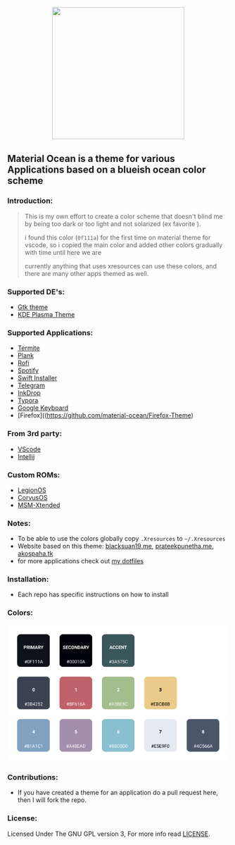 <p align="center">
  <img width="300" height="300" src="https://raw.githubusercontent.com/material-ocean/Material-Ocean/master/logo.png">
</p>

## Material Ocean is a theme for various Applications based on a blueish ocean color scheme

### Introduction:

> This is my own effort to create a color scheme that doesn't blind me by being too dark or too light and not solarized (ex favorite ).
>
> i found this color (`0f111a`) for the first time on material theme for vscode, so i copied the main color and added other colors gradually with time until here we are
>
> currently anything that uses xresources can use these colors, and there are many other apps themed as well.

### Supported DE's:

- [Gtk theme](https://github.com/material-ocean/Gtk-Theme)
- [KDE Plasma Theme](https://github.com/material-ocean/plasma)

### Supported Applications:

- [Termite](https://github.com/material-ocean/Termite-theme)
- [Plank](https://github.com/material-ocean/Plank-Theme)
- [Rofi](https://github.com/material-ocean/rofi-Theme)
- [Spotify](https://github.com/material-ocean/Spotify-Theme)
- [Swift Installer](https://github.com/material-ocean/Android-Theme)
- [Telegram](https://github.com/material-ocean/Telegram-Theme)
- [InkDrop](https://github.com/material-ocean/inkdrop-ui)
- [Typora](https://github.com/material-ocean/Typora-Theme)
- [Google Keyboard](https://github.com/AkosPaha/Material-ocean-gboard-theme)
- [Firefox]((https://github.com/material-ocean/Firefox-Theme)

### From 3rd party:

- [VScode](https://marketplace.visualstudio.com/items?itemName=Equinusocio.vsc-material-theme)
- [Intellij](https://plugins.jetbrains.com/plugin/8006-material-theme-ui)

### Custom ROMs:

- [LegionOS](https://github.com/legionRom)
- [CorvusOS](https://corvus-rom.github.io/)
- [MSM-Xtended](https://msmxtended.me/)

### Notes:

- To be able to use the colors globally copy `.Xresources` to `~/.Xresources`
- Website based on this theme: [blacksuan19.me](https://blacksuan19.me), [prateekpunetha.me](https://prateekpunetha.me/), [akospaha.tk](https://akospaha.tk/)
- for more applications check out [my dotfiles](https://github.com/Blacksuan19/Dotfiles)

### Installation:

- Each repo has specific instructions on how to install

### Colors:

![](./colors.png)

### Contributions:

- If you have created a theme for an application do a pull request here, then I will fork the repo.

### License:

Licensed Under The GNU GPL version 3, For more info read [LICENSE](./LICENSE).
